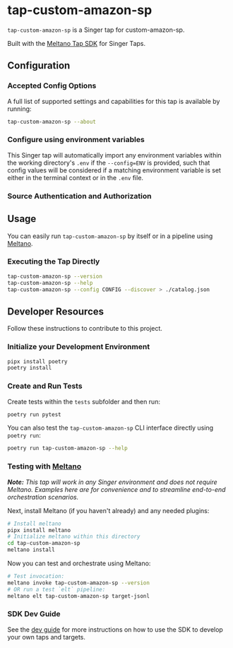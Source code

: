 # tap-custom-amazon-sp

`tap-custom-amazon-sp` is a Singer tap for custom-amazon-sp.

Built with the [Meltano Tap SDK](https://sdk.meltano.com) for Singer Taps.

<!--

Developer TODO: Update the below as needed to correctly describe the install procedure. For instance, if you do not have a PyPi repo, or if you want users to directly install from your git repo, you can modify this step as appropriate.

## Installation

Install from PyPi:

```bash
pipx install tap-custom-amazon-sp
```

Install from GitHub:

```bash
pipx install git+https://github.com/ORG_NAME/tap-custom-amazon-sp.git@main
```

-->

## Configuration

### Accepted Config Options

<!--
Developer TODO: Provide a list of config options accepted by the tap.

This section can be created by copy-pasting the CLI output from:

```
tap-custom-amazon-sp --about --format=markdown
```
-->

A full list of supported settings and capabilities for this
tap is available by running:

```bash
tap-custom-amazon-sp --about
```

### Configure using environment variables

This Singer tap will automatically import any environment variables within the working directory's
`.env` if the `--config=ENV` is provided, such that config values will be considered if a matching
environment variable is set either in the terminal context or in the `.env` file.

### Source Authentication and Authorization

<!--
Developer TODO: If your tap requires special access on the source system, or any special authentication requirements, provide those here.
-->

## Usage

You can easily run `tap-custom-amazon-sp` by itself or in a pipeline using [Meltano](https://meltano.com/).

### Executing the Tap Directly

```bash
tap-custom-amazon-sp --version
tap-custom-amazon-sp --help
tap-custom-amazon-sp --config CONFIG --discover > ./catalog.json
```

## Developer Resources

Follow these instructions to contribute to this project.

### Initialize your Development Environment

```bash
pipx install poetry
poetry install
```

### Create and Run Tests

Create tests within the `tests` subfolder and
  then run:

```bash
poetry run pytest
```

You can also test the `tap-custom-amazon-sp` CLI interface directly using `poetry run`:

```bash
poetry run tap-custom-amazon-sp --help
```

### Testing with [Meltano](https://www.meltano.com)

_**Note:** This tap will work in any Singer environment and does not require Meltano.
Examples here are for convenience and to streamline end-to-end orchestration scenarios._

<!--
Developer TODO:
Your project comes with a custom `meltano.yml` project file already created. Open the `meltano.yml` and follow any "TODO" items listed in
the file.
-->

Next, install Meltano (if you haven't already) and any needed plugins:

```bash
# Install meltano
pipx install meltano
# Initialize meltano within this directory
cd tap-custom-amazon-sp
meltano install
```

Now you can test and orchestrate using Meltano:

```bash
# Test invocation:
meltano invoke tap-custom-amazon-sp --version
# OR run a test `elt` pipeline:
meltano elt tap-custom-amazon-sp target-jsonl
```

### SDK Dev Guide

See the [dev guide](https://sdk.meltano.com/en/latest/dev_guide.html) for more instructions on how to use the SDK to
develop your own taps and targets.
